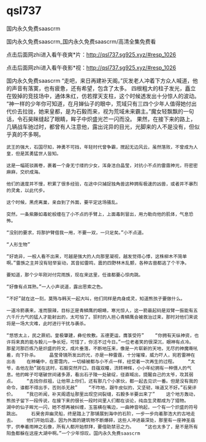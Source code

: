 # qsl737
国内永久免费saascrm

国内永久免费saascrm_国内永久免费saascrm/高清全集免费看

点击后面网zhi进入看午夜爽*片：http://qsl737.sg925.xyz/#resp_1026

点击后面网zhi进入看午夜影*视：http://qsl737.sg925.xyz/#resp_1026

国内永久免费saascrm    “走吧，来日再建补天阁。”灰发老人冲着下方众人喊道，他的声音有落寞，也有疲惫，还有希望，包含了太多。    四根粗大的柱子发光，矗立在毁掉的竞技场中，通体朱红，仿若撑天支柱，这个时候透发出十分惊人的波动。    “神一样的少年你可知道，在月婵仙子的眼中，荒域只有三四个少年人值得她付出代价去拉拢，她来皇都，是为石毅而来，视为荒域未来霸主。”魔女轻飘飘的一句话，令石昊眯缝起了眼睛，眸子中炽盛光芒一闪而没。    果然，在接下来的路上，几辆战车驰过时，都曾有人注意他，露出诧异的目光，光脚来的人不是没有，但似乎真的不多啊。

    武王的强大，石国尽知，神勇不可挡，年轻时代曾争霸，搅起无边风云，虽然落败，不曾成为人皇，但是其勇猛世人皆知。

    这是一幅斑驳画卷，裹着一个身无寸缕的少女，浑身洁白晶莹，对抗小不点的雷霆神光，符密密麻麻，交织成海。

    他们的速度并不慢，积累了很多经验，在途中只捕捉独角兽这种拥有极速的凶兽，或者并不暴烈的灵禽，以此代步。

    这个时候，黑虎离巢，亲自到了外面，要平定这场骚乱。

    突然，一条紫藤如毒蛇般缠在了小不点的手臂上，上面毒刺冒出，用力勒向他的肌体，气息恐怖。

    “没别的要求，将那护臂借我一用，不要一双，一只足矣。”小不点道。

    “人形生物”

    “好诡异，一般人看不出来，可越是强大的人向那里凝视，越发觉得心悸，这株柳木不简单啊。”雷族之主并没有轻举妄动，其音如雷鸣，震的四野林木乱颤，各种古兽都逃了个干净。

    要知道，那个少年刚对付完雨族，现在来这里，任谁都要心惊肉跳。

    “好像有点耳熟。”一人小声说道，露出思索之色。

    “不好”就在这一刻，莫殇与韩天一起大叫，他们同样是肉身成灵，知道熊孩子要做什么。

    一道冷箭袭来，准而狠辣，目标正是青鳞鹰的眼睛，寒光惊人，这一箭最起码是双臂一振能有五六千斤力气的猛人才能射出的，太可怕了。狈村的人担心青鳞鹰会被救治过来，那时对他们来说将是一场大灾难，此时进行干扰与袭杀。

    “悠悠太上，民之厥初。皇极肇建，彝伦攸敷。五德更运，膺箓受符”    “你拥有天纵神资，也许将来真的能与毅儿一争长短，可惜了，你活不过今日。”一位老者笑的很深沉，眼神有点冷。    那星河那匹练乃是炽盛的符文，成片垂落，不断地压来，像是一片崭新的天地，无尽的神魔嘶吼着，向下扑杀。    晶莹骨镜所发出的光，亦是一种雷霆，十分璀璨，威力吓人，宛若雷神在出击    在神曦中，在雾霭内，一切植被都与小不点一样，经受着一次再生的过程。    “太爷，击他左肋”就在这时，石毅突然开口，目蕴双瞳，流转神辉，小小年纪拥有一种慑人的气息。他的眸子可堪破世间诸多源，看出石子陵一处破绽，径直喊出，提醒自己的太爷，攻其弱点。    “去找你叔祖，让他带上你们，还有那几个小家伙，都一起去见识一番。但是没有我的命令，谁都不得出手，否则杀无赦”    “不咋地，跟牛皮似的，又坚韧，味道又不好。”石昊评价。    “我已听闻，补天阁遗址那里出现空间裂缝，石毅多半要出来了”    这个地方轰动，熊孩子留下一段传说，在接下来的很长一段时间里人们都在谈论，纯血生灵都成为了猎物。    湖中的仙子眸光一闪，她不想再被纠缠，玉笛横在嘴边，一曲神音响起，一个有一个炽盛的符号跳出。    石昊舍弃幽灵船，终是踏上了那铺展到海中的石阶，一步一步向着那浩大的古地走去。    他们开始后退，因为外面的建筑物不断爆碎，这些人冲进最深处，那里有一座神圣庙宇，供奉着雨神之石像，所有人都开始祭拜，要借助禁忌之力。    “这也太多了，是不是所有阳鱼都躲在这座大湖中啊。”一个少年惊叹。国内永久免费saascrm
